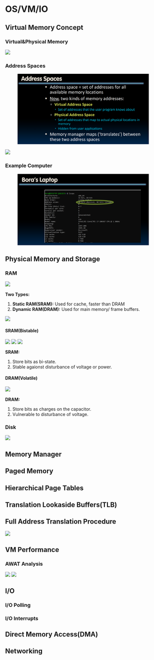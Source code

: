 # OS/VM/IO

## Virtual Memory Concept <a href="#ak4np" id="ak4np"></a>

### Virtual\&Physical Memory <a href="#ycabo" id="ycabo"></a>

![](https://cdn.nlark.com/yuque/0/2023/png/12393765/1696866537963-af407919-e41c-42cd-8618-8a53632fdede.png)

### Address Spaces <a href="#d9pkc" id="d9pkc"></a>

<figure><img src=".gitbook/assets/image.png" alt=""><figcaption></figcaption></figure>

![](https://cdn.nlark.com/yuque/0/2023/png/12393765/1696866626594-2930d5e8-aa69-4e1e-bec0-e71763e8f901.png)

### Example Computer <a href="#wyj0r" id="wyj0r"></a>

<figure><img src=".gitbook/assets/image (1).png" alt=""><figcaption></figcaption></figure>

## &#x20;<a href="#onqsq" id="onqsq"></a>

## Physical Memory and Storage <a href="#onqsq" id="onqsq"></a>

### RAM <a href="#sceej" id="sceej"></a>

![](https://cdn.nlark.com/yuque/0/2023/png/12393765/1696866677479-cf742c79-b5cf-4354-9de9-2af0d296e946.png)

**Two Types:**

1. **Static RAM(SRAM):** Used for cache, faster than DRAM
2. **Dynamic RAM(DRAM):** Used for main memory/ frame buffers.

![](https://cdn.nlark.com/yuque/0/2023/png/12393765/1696866859698-b97e5b40-9318-46e3-9d5d-ae44d80b043e.png)

#### SRAM(Bistable) <a href="#bggyh" id="bggyh"></a>

![](https://cdn.nlark.com/yuque/0/2023/png/12393765/1696866917791-a71ae4c9-65a1-4742-a0f4-7546cb814052.png) ![](https://cdn.nlark.com/yuque/0/2023/png/12393765/1696866954966-5c49a547-134e-4e9b-a45e-aa29360ca7b7.png) ![](https://cdn.nlark.com/yuque/0/2023/png/12393765/1696866920671-7ec7bbe7-cb49-444f-a7c7-55ed5ac08164.png)

**SRAM:**

1. Store bits as bi-state.
2. Stable agaionst disturbance of voltage or power.

#### DRAM(Volatile) <a href="#rxqkx" id="rxqkx"></a>

![](https://cdn.nlark.com/yuque/0/2023/png/12393765/1696866991657-fccc8bef-5e9d-4b82-a127-683124df7f02.png)

**DRAM:**



1. Store bits as charges on the capacitor.
2. Vulnerable to disturbance of voltage.

### Disk <a href="#h6cze" id="h6cze"></a>

![](https://cdn.nlark.com/yuque/0/2023/png/12393765/1696866696812-3401044f-37b3-4010-b2eb-169d20c2f35f.png)

## Memory Manager <a href="#z3mba" id="z3mba"></a>

## Paged Memory <a href="#o3qjj" id="o3qjj"></a>

## Hierarchical Page Tables <a href="#zviiz" id="zviiz"></a>

## Translation Lookaside Buffers(TLB) <a href="#m5yeg" id="m5yeg"></a>

## Full Address Translation Procedure <a href="#sc8zc" id="sc8zc"></a>

![](https://cdn.nlark.com/yuque/0/2023/jpeg/12393765/1696866359902-91295a30-d71d-436e-b448-e682585b164b.jpeg)

## VM Performance <a href="#sqol3" id="sqol3"></a>

### AWAT Analysis <a href="#l3qvs" id="l3qvs"></a>

![](https://cdn.nlark.com/yuque/0/2023/png/12393765/1696865665847-441ef5e6-ecff-465e-88f1-86e1693d8822.png) ![](https://cdn.nlark.com/yuque/0/2023/png/12393765/1696865669714-58ef3676-8148-4f3c-808c-bc2ef77342ba.png)

## I/O <a href="#xqeis" id="xqeis"></a>

### I/O Polling <a href="#hckpg" id="hckpg"></a>

### I/O Interrupts <a href="#fpexq" id="fpexq"></a>

## Direct Memory Access(DMA) <a href="#xsabt" id="xsabt"></a>

## Networking <a href="#o1ioo" id="o1ioo"></a>
